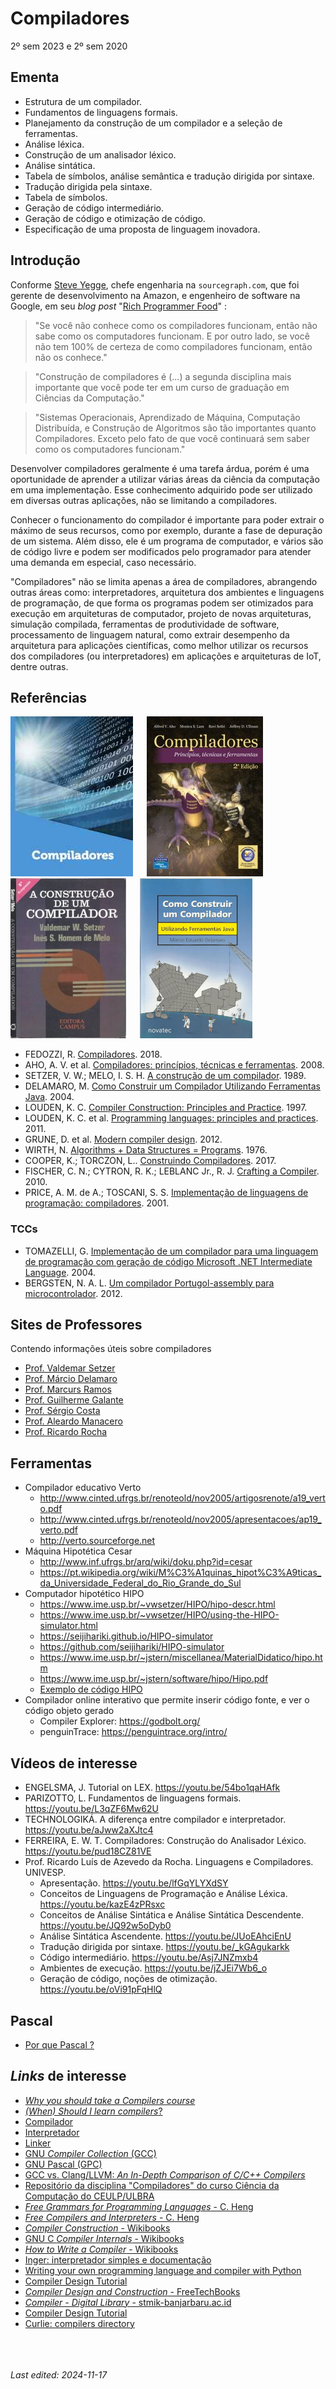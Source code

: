 # Compiladores

2º sem 2023 e 2º sem 2020

## Ementa

- Estrutura de um compilador.
- Fundamentos de linguagens formais.
- Planejamento da construção de um compilador e a seleção de ferramentas.
- Análise léxica.
- Construção de um analisador léxico.
- Análise sintática.
- Tabela de símbolos, análise semântica e tradução dirigida por sintaxe.
- Tradução dirigida pela sintaxe.
- Tabela de símbolos.
- Geração de código intermediário.
- Geração de código e otimização de código.
- Especificação de uma proposta de linguagem inovadora.

## Introdução

Conforme [Steve Yegge](https://en.wikipedia.org/wiki/Steve_Yegge), chefe engenharia na `sourcegraph.com`, que foi gerente de desenvolvimento na Amazon, e engenheiro de software na Google, em seu *blog post* "[Rich Programmer Food](http://steve-yegge.blogspot.com/2007/06/rich-programmer-food.html)" :

> "Se você não conhece como os compiladores funcionam, então não sabe como os computadores funcionam. E por outro lado, se você não tem 100% de certeza de como compiladores funcionam, então não os conhece."

> "Construção de compiladores é (...) a segunda disciplina mais importante que você pode ter em um curso de graduação em Ciências da Computação."

> "Sistemas Operacionais, Aprendizado de Máquina, Computação Distribuída, e Construção de Algoritmos são tão importantes quanto Compiladores. Exceto pelo fato de que você continuará sem saber como os computadores funcionam."

Desenvolver compiladores geralmente é uma tarefa árdua, porém é uma oportunidade de aprender a utilizar várias áreas da ciência da computação em uma implementação. Esse conhecimento adquirido pode ser utilizado em diversas outras aplicações, não se limitando a compiladores.

Conhecer o funcionamento do compilador é importante para poder extrair o máximo de seus recursos, como por exemplo, durante a fase de depuração de um sistema. Além disso, ele é um programa de computador, e vários são de código livre e podem ser modificados pelo programador para atender uma demanda em especial, caso necessário.

"Compiladores" não se limita apenas a área de compiladores, abrangendo outras áreas como: interpretadores, arquitetura dos ambientes e linguagens de programação, de que forma os programas podem ser otimizados para execução em arquiteturas de computador, projeto de novas arquiteturas, simulação compilada, ferramentas de produtividade de software, processamento de linguagem natural, como extrair desempenho da arquitetura para aplicações científicas, como melhor utilizar os recursos dos compiladores (ou interpretadores) em aplicações e arquiteturas de IoT, dentre outras.

## Referências

![](img/fedozzi.jpg) &emsp;
![](img/aho.jpg) &emsp;
![](img/setzer.jpg) &emsp;
![](img/delamaro.jpg)

- FEDOZZI, R. [Compiladores](http://cm-kls-content.s3.amazonaws.com/201802/INTERATIVAS_2_0/COMPILADORES/U1/LIVRO_UNICO.pdf). 2018.
- AHO, A. V. et al. [Compiladores: princípios, técnicas e ferramentas](https://www.amazon.com.br/Compiladores-princ%C3%ADpios-ferramentas-Alfred-Aho/dp/8588639246). 2008.
- SETZER, V. W.; MELO, I. S. H. [A construção de um compilador](https://drive.google.com/open?id=1MjaJMJs9zEluTe91UWIc__FM6zJY-ccn). 1989.
- DELAMARO, M. [Como Construir um Compilador Utilizando Ferramentas Java](https://sites.icmc.usp.br/delamaro/SlidesCompiladores/CompiladoresFinal.pdf). 2004.
- LOUDEN, K. C. [Compiler Construction: Principles and Practice](https://books.google.com.br/books?id=vXchAQAAIAAJ). 1997.
- LOUDEN, K. C. et al. [Programming languages: principles and practices](https://books.google.com.br/books?id=DcgIAAAAQBAJ). 2011.
- GRUNE, D. et al. [Modern compiler design](https://books.google.com.br/books?id=zkpFTBtK7a4C).  2012.
- WIRTH, N. [Algorithms + Data Structures = Programs](https://books.google.com.br/books?id=O6FQAAAAMAAJ). 1976.
- COOPER, K.; TORCZON, L.. [Construindo Compiladores](https://books.google.com.br/books?id=rJKoBQAAQBAJ). 2017.
- FISCHER, C. N.; CYTRON, R. K.; LEBLANC Jr., R. J. [Crafting a Compiler](https://books.google.com.br/books?id=GSYrAAAAQBAJ). 2010.
- PRICE, A. M. de A.; TOSCANI, S. S. [Implementação de linguagens de programação: compiladores](https://books.google.com.br/books?id=O7ZzPgAACAAJ). 2001.

### TCCs

- TOMAZELLI, G. [Implementação de um compilador para uma linguagem de programação com geração de código Microsoft .NET Intermediate Language](http://campeche.inf.furb.br/tccs/2004-I/2004-1giancarlotomazellivf.pdf). 2004.
- BERGSTEN, N. A. L. [Um compilador Portugol-assembly para microcontrolador](http://www.ecomp.uefs.br/data/tcc/UM%20COMPILADOR%20PORTUGOL-ASSEMBLY%20PARA%20MICROCONTROLADOR.pdf). 2012.

## Sites de Professores

Contendo informações úteis sobre compiladores

- [Prof. Valdemar Setzer](https://www.ime.usp.br/~vwsetzer/)
- [Prof. Márcio Delamaro](https://sites.icmc.usp.br/delamaro/)
- [Prof. Marcurs Ramos](http://www.marcusramos.com.br/univasf/)
- [Prof. Guilherme Galante](https://sites.google.com/site/guigalante/home/compiladores-2016)
- [Prof. Sérgio Costa](https://profsergiocosta.github.io/teaching/compiladores)
- [Prof. Aleardo Manacero](https://www.dcce.ibilce.unesp.br/~aleardo/cursos/compila/index.html)
- [Prof. Ricardo Rocha](https://bv.fapesp.br/pt/pesquisador/33459/ricardo-luis-de-azevedo-da-rocha/)

## Ferramentas

- Compilador educativo Verto
    - <http://www.cinted.ufrgs.br/renoteold/nov2005/artigosrenote/a19_verto.pdf>
    - <http://www.cinted.ufrgs.br/renoteold/nov2005/apresentacoes/ap19_verto.pdf>
    - <http://verto.sourceforge.net>
- Máquina Hipotética Cesar
    - <http://www.inf.ufrgs.br/arq/wiki/doku.php?id=cesar>
    - <https://pt.wikipedia.org/wiki/M%C3%A1quinas_hipot%C3%A9ticas_da_Universidade_Federal_do_Rio_Grande_do_Sul>
- Computador hipotético HIPO
    - <https://www.ime.usp.br/~vwsetzer/HIPO/hipo-descr.html>
    - <https://www.ime.usp.br/~vwsetzer/HIPO/using-the-HIPO-simulator.html>
    - <https://seijihariki.github.io/HIPO-simulator>
    - <https://github.com/seijihariki/HIPO-simulator>
    - <https://www.ime.usp.br/~jstern/miscellanea/MaterialDidatico/hipo.htm>
    - <https://www.ime.usp.br/~jstern/software/hipo/Hipo.pdf>
    - [Exemplo de código HIPO](hipo.md)
- Compilador online interativo que permite inserir código fonte, e ver o código objeto gerado
    - Compiler Explorer: <https://godbolt.org/>
    - penguinTrace: <https://penguintrace.org/intro/>

## Vídeos de interesse

- ENGELSMA, J. Tutorial on LEX. <https://youtu.be/54bo1qaHAfk>
- PARIZOTTO, L. Fundamentos de linguagens formais. <https://youtu.be/L3qZF6Mw62U>
- TECHNOLOGIKÁ. A diferença entre compilador e interpretador. <https://youtu.be/aJww2aXJtc4>
- FERREIRA, E. W. T. Compiladores: Construção do Analisador Léxico. <https://youtu.be/pud18CZ81VE>
- Prof. Ricardo Luís de Azevedo da Rocha. Linguagens e Compiladores. UNIVESP.
    - Apresentação. <https://youtu.be/lfGqYLYXdSY>
    - Conceitos de Linguagens de Programação e Análise Léxica. <https://youtu.be/kazE4zPRsxc>
    - Conceitos de Análise Sintática e Análise Sintática Descendente. <https://youtu.be/JQ92w5oDyb0>
    - Análise Sintática Ascendente. <https://youtu.be/JUoEAhciEnU>
    - Tradução dirigida por sintaxe. <https://youtu.be/_kGAgukarkk>
    - Código intermediário. <https://youtu.be/Asj7JNZmxb4>
    - Ambientes de execução. <https://youtu.be/jZJEi7Wb6_o>
    - Geração de código, noções de otimização. <https://youtu.be/oVi91pFqHlQ>

## Pascal

- [Por que Pascal ?](pascal.md)

## *Links* de interesse

- [*Why you should take a Compilers course*](https://anoopsarkar.github.io/compilers-class/assets/lectures/in1-evangelize-compilers.pdf)
- [*(When) Should I learn compilers*?](https://stackoverflow.com/questions/733093/when-should-i-learn-compilers)
- [Compilador](https://pt.wikipedia.org/wiki/Compilador)
- [Interpretador](https://pt.wikipedia.org/wiki/Interpretador)
- [Linker](https://pt.wikipedia.org/wiki/Ligador)
- [GNU *Compiler Collection* (GCC)](https://en.wikipedia.org/wiki/GNU_Compiler_Collection)
- [GNU Pascal (GPC)](https://en.wikipedia.org/wiki/GNU_Pascal)
- [GCC vs. Clang/LLVM: *An In-Depth Comparison of C/C++ Compilers*](https://medium.com/@alitech_2017/gcc-vs-clang-llvm-an-in-depth-comparison-of-c-c-compilers-899ede2be378)
- [Repositório da disciplina "Compiladores" do curso Ciência da Computação do CEULP/ULBRA](https://github.com/jacksongomesbr/academia-compiladores)
- [*Free Grammars for Programming Languages* - C. Heng](https://www.thefreecountry.com/sourcecode/grammars.shtml)
- [*Free Compilers and Interpreters* - C. Heng](https://www.thefreecountry.com/compilers/index.shtml)
- [*Compiler Construction* - Wikibooks](https://en.wikibooks.org/wiki/Compiler_Construction)
- [GNU C *Compiler Internals* - Wikibooks](https://en.wikibooks.org/wiki/GNU_C_Compiler_Internals)
- [*How to Write a Compiler* - Wikibooks](https://en.wikibooks.org/wiki/How_to_Write_a_Compiler)
- [Inger: interpretador simples e documentação](http://inger.sourceforge.net/html/about.html)
- [Writing your own programming language and compiler with Python](https://blog.usejournal.com/writing-your-own-programming-language-and-compiler-with-python-a468970ae6df)
- [Compiler Design Tutorial](https://www.javatpoint.com/compiler-tutorial)
- [*Compiler Design and Construction* - FreeTechBooks](https://www.freetechbooks.com/compiler-design-and-construction-f14.html)
- [*Compiler - Digital Library* - stmik-banjarbaru.ac.id](http://digilib.stmik-banjarbaru.ac.id/index.php?dir=&search=compiler&search_mode=f)
- [Compiler Design Tutorial](https://www.guru99.com/compiler-design-tutorial.html)
- [Curlie: compilers directory](https://curlie.org/en/Computers/Programming/Compilers)


<br><br><br>*Last edited: 2024-11-17*
